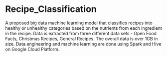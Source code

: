 # Recipe_Classification
A proposed big data machine learning model that classifies recipes into healthy or unhealthy categories based on the nutrients from each ingredient in the recipe. Data is extracted from three different data sets - Open Food Facts, Christmas Recipes, General Recipes. The overall data is over 1GB in size. Data engineering and machine learning are done using Spark and Hive on Google Cloud Platform.
